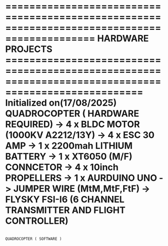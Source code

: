 =============================================================================================  HARDWARE  PROJECTS =====================================================================================================
Initialized on(17/08/2025)
                                                                                        QUADROCOPTER ( HARDWARE REQUIRED)
-> 4 x BLDC MOTOR (1000KV A2212/13Y)
-> 4 x ESC 30 AMP
-> 1 x 2200mah LITHIUM BATTERY
-> 1 x XT6050 (M/F) CONNCETOR
-> 4 x 10inch PROPELLERS
-> 1 x AURDUINO UNO
-> JUMPER WIRE (MtM,MtF,FtF)
-> FLYSKY FSI-I6 (6 CHANNEL TRANSMITTER AND FLIGHT CONTROLLER)
=======================================================================================================================================================================================================================

                                                                                      QUADROCOPTER ( SOFTWARE ) 
